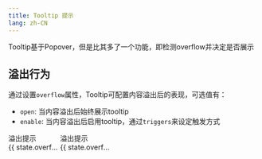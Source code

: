 ```yaml
---
title: Tooltip 提示
lang: zh-CN
---
```


Tooltip基于Popover，但是比其多了一个功能，即检测overflow并决定是否展示

## 溢出行为
通过设置`overflow`属性，Tooltip可配置内容溢出后的表现，可选值有：
- `open`: 当内容溢出后始终展示tooltip
- `enable`: 当内容溢出后启用tooltip，通过`triggers`来设定触发方式

<div style="display: flex; gap: 10px">
  <l-input :value="state.overflowInput" @update="state.overflowInput = $event.detail" />
  <l-tooltip class="overflow" overflow="open">
    <div slot="tooltip">溢出提示</div>
    {{ state.overflowInput }}
  </l-tooltip>
  <l-tooltip class="overflow" overflow="enable">
    <div slot="tooltip">溢出提示</div>
    {{ state.overflowInput }}
  </l-tooltip>
</div>

<script setup>
  import { reactive } from 'vue';
  const state = reactive({
    overflowInput: '溢出溢出溢出溢出'
  })
</script>

<style>
  .overflow {
    overflow: hidden;
    max-width: 100px;
    display: inline-block;
    text-overflow: ellipsis;
    white-space: nowrap;
  }
</style>
